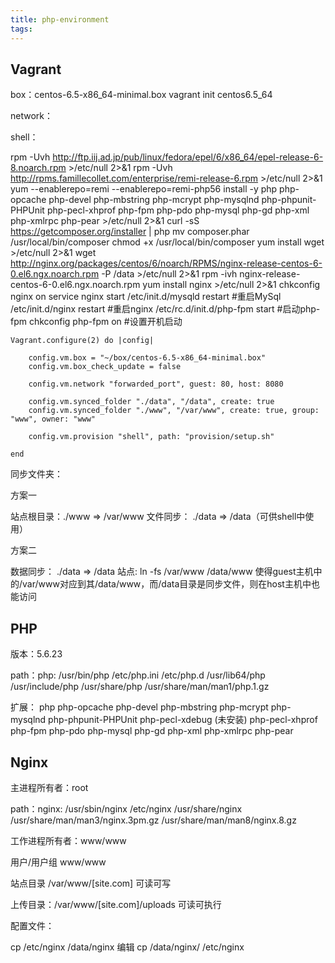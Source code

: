 ```yaml
---
title: php-environment
tags:
---
```


## Vagrant

box：centos-6.5-x86_64-minimal.box
vagrant init centos6.5_64

network：

shell：

rpm -Uvh http://ftp.iij.ad.jp/pub/linux/fedora/epel/6/x86_64/epel-release-6-8.noarch.rpm >/etc/null 2>&1
rpm -Uvh http://rpms.famillecollet.com/enterprise/remi-release-6.rpm >/etc/null 2>&1
yum --enablerepo=remi --enablerepo=remi-php56 install -y php php-opcache php-devel php-mbstring php-mcrypt php-mysqlnd php-phpunit-PHPUnit  php-pecl-xhprof php-fpm php-pdo php-mysql php-gd php-xml php-xmlrpc php-pear >/etc/null 2>&1
curl -sS https://getcomposer.org/installer | php
mv composer.phar /usr/local/bin/composer
chmod +x /usr/local/bin/composer
yum install wget >/etc/null 2>&1
wget http://nginx.org/packages/centos/6/noarch/RPMS/nginx-release-centos-6-0.el6.ngx.noarch.rpm -P /data >/etc/null 2>&1
rpm -ivh nginx-release-centos-6-0.el6.ngx.noarch.rpm
yum install nginx >/etc/null 2>&1
chkconfig nginx on
service nginx start
/etc/init.d/mysqld restart  #重启MySql
/etc/init.d/nginx  restart  #重启nginx
/etc/rc.d/init.d/php-fpm start  #启动php-fpm
chkconfig php-fpm on  #设置开机启动



```shell
Vagrant.configure(2) do |config|

	config.vm.box = "~/box/centos-6.5-x86_64-minimal.box"
	config.vm.box_check_update = false

	config.vm.network "forwarded_port", guest: 80, host: 8080

	config.vm.synced_folder "./data", "/data", create: true
	config.vm.synced_folder "./www", "/var/www", create: true, group: "www", owner: "www"

	config.vm.provision "shell", path: "provision/setup.sh"

end
```



同步文件夹：

方案一

站点根目录：./www	=>	/var/www 
文件同步： ./data	=> /data（可供shell中使用）

方案二

数据同步： ./data => /data
站点: ln -fs /var/www /data/www  使得guest主机中的/var/www对应到其/data/www，而/data目录是同步文件，则在host主机中也能访问

## PHP

版本：5.6.23

path：php: /usr/bin/php /etc/php.ini /etc/php.d /usr/lib64/php /usr/include/php /usr/share/php /usr/share/man/man1/php.1.gz

扩展：
php 
php-opcache 
php-devel 
php-mbstring
php-mcrypt 
php-mysqlnd 
php-phpunit-PHPUnit 
php-pecl-xdebug (未安装)
php-pecl-xhprof 
php-fpm 
php-pdo 
php-mysql 
php-gd 
php-xml 
php-xmlrpc 
php-pear

## Nginx

主进程所有者：root

path：nginx: /usr/sbin/nginx /etc/nginx /usr/share/nginx /usr/share/man/man3/nginx.3pm.gz /usr/share/man/man8/nginx.8.gz

工作进程所有者：www/www

用户/用户组 www/www

站点目录  /var/www/[site.com]  可读可写

上传目录：/var/www/[site.com]/uploads 可读可执行

配置文件：

cp /etc/nginx /data/nginx
编辑
cp /data/nginx/ /etc/nginx

